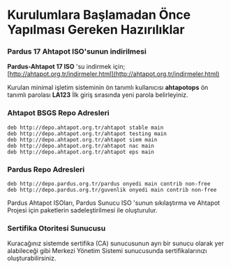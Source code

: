 # Kurulumlara Başlamadan Önce Yapılması Gereken Hazırılıklar

### Pardus 17 Ahtapot ISO'sunun indirilmesi

**Pardus-Ahtapot 17 ISO** 'su indirmek için; [http://ahtapot.org.tr/indirmeler.html](http://ahtapot.org.tr/indirmeler.html)

Kurulan minimal işletim sisteminin ön tanımlı kullanıcısı **ahtapotops** ön tanımlı parolası **LA123** İlk giriş sırasında yeni parola belirleyiniz.

### Ahtapot BSGS Repo Adresleri

```
deb http://depo.ahtapot.org.tr/ahtapot stable main
deb http://depo.ahtapot.org.tr/ahtapot testing main
deb http://depo.ahtapot.org.tr/ahtapot siem main
deb http://depo.ahtapot.org.tr/ahtapot nac main
deb http://depo.ahtapot.org.tr/ahtapot eps main
```
### Pardus Repo Adresleri
```
deb http://depo.pardus.org.tr/pardus onyedi main contrib non-free
deb http://depo.pardus.org.tr/guvenlik onyedi main contrib non-free
```

Pardus Ahtapot ISOları, Pardus Sunucu ISO 'sunun sıkılaştırma ve Ahtapot Projesi için paketlerin sadeleştirilmesi ile oluşturulur. 

### Sertifika Otoritesi Sunucusu

Kuracağınız sistemde sertifika (CA) sunucusunun ayrı bir sunucu olarak yer alabileceği gibi Merkezi Yönetim Sistemi sunucusunda sertifikalarınızı oluşturabilirsiniz. 
